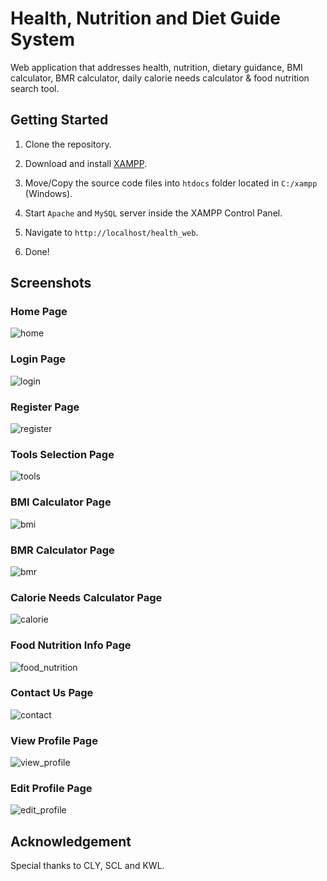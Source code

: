 # Health, Nutrition and Diet Guide System

Web application that addresses health, nutrition, dietary guidance, BMI calculator, BMR calculator, daily calorie needs calculator & food nutrition search tool.

## Getting Started

1. Clone the repository.

2. Download and install [XAMPP](https://www.apachefriends.org/download.html).

3. Move/Copy the source code files into `htdocs` folder located in `C:/xampp` (Windows).

4. Start `Apache` and `MySQL` server inside the XAMPP Control Panel.

5. Navigate to `http://localhost/health_web`.

6. Done!

## Screenshots

### Home Page

![home](https://github.com/yumiian/health-web/blob/main/screenshots/home.png)

### Login Page

![login](https://github.com/yumiian/health-web/blob/main/screenshots/login.png)

### Register Page

![register](https://github.com/yumiian/health-web/blob/main/screenshots/register.png)

### Tools Selection Page

![tools](https://github.com/yumiian/health-web/blob/main/screenshots/tools.png)

### BMI Calculator Page

![bmi](https://github.com/yumiian/health-web/blob/main/screenshots/bmi.png)

### BMR Calculator Page

![bmr](https://github.com/yumiian/health-web/blob/main/screenshots/bmr.png)

### Calorie Needs Calculator Page

![calorie](https://github.com/yumiian/health-web/blob/main/screenshots/calorie.png)

### Food Nutrition Info Page

![food_nutrition](https://github.com/yumiian/health-web/blob/main/screenshots/food_nutrition.png)

### Contact Us Page

![contact](https://github.com/yumiian/health-web/blob/main/screenshots/contact_us.png)

### View Profile Page

![view_profile](https://github.com/yumiian/health-web/blob/main/screenshots/view_profile.png)

### Edit Profile Page

![edit_profile](https://github.com/yumiian/health-web/blob/main/screenshots/edit_profile.png)

## Acknowledgement

Special thanks to CLY, SCL and KWL.
